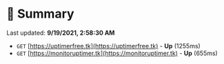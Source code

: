 # 📖 Summary
Last updated: **9/19/2021, 2:58:30 AM**

- `GET` [https://uptimerfree.tk](https://uptimerfree.tk) - **Up** (1255ms)
- `GET` [https://monitoruptimer.tk](https://monitoruptimer.tk) - **Up** (655ms)
